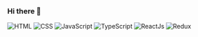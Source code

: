 ### Hi there 👋

![HTML](https://img.shields.io/static/v1?message=<HTML>&color=<BLUE>)
![CSS](https://img.sheilds.io/badge/-CSS-090909?style=for-the-badge&logo=css3)
![JavaScript](https://img.sheilds.io/badge/-JavaScript-090909?style=for-the-badge&logo=JavaScript)
![TypeScript](https://img.sheilds.io/badge/-TypeScript-090909?style=for-the-badge&logo=TypeScript)
![ReactJs](https://img.sheilds.io/badge/-ReactJs-090909?style=for-the-badge&logo=ReactJs)
![Redux](https://img.sheilds.io/badge/-Redux-090909?style=for-the-badge&logo=Redux)

<!--
**dArtsemyev/dArtsemyev** is a ✨ _special_ ✨ repository because its `README.md` (this file) appears on your GitHub profile.

Here are some ideas to get you started:

- 🔭 I’m currently working on ...
- 🌱 I’m currently learning ...
- 👯 I’m looking to collaborate on ...
- 🤔 I’m looking for help with ...
- 💬 Ask me about ...
- 📫 How to reach me: ...
- 😄 Pronouns: ...
- ⚡ Fun fact: ...
-->
